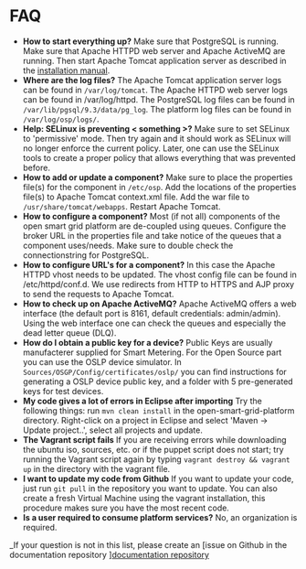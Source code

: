 <!--
SPDX-FileCopyrightText: Contributors to the Documentation project

SPDX-License-Identifier: Apache-2.0
-->

# FAQ

* **How to start everything up?** Make sure that PostgreSQL is running. Make sure that Apache HTTPD web server and Apache ActiveMQ are running. Then start Apache Tomcat application server as described in the [installation manual](installationguide/setuposgp.md).
* **Where are the log files?** The Apache Tomcat application server logs can be found in `/var/log/tomcat`. The Apache HTTPD web server logs can be found in /var/log/httpd. The PostgreSQL log files can be found in `/var/lib/pgsql/9.3/data/pg_log`. The platform log files can be found in `/var/log/osp/logs/`.
* **Help: SELinux is preventing &lt; something &gt;?** Make sure to set SELinux to 'permissive' mode. Then try again and it should work as SELinux will no longer enforce the current policy. Later, one can use the SELinux tools to create a proper policy that allows everything that was prevented before.
* **How to add or update a component?** Make sure to place the properties file\(s\) for the component in `/etc/osp`. Add the locations of the properties file\(s\) to Apache Tomcat context.xml file. Add the war file to `/usr/share/tomcat/webapps`. Restart Apache Tomcat.
* **How to configure a component?** Most \(if not all\) components of the open smart grid platform are de-coupled using queues. Configure the broker URL in the properties file and take notice of the queues that a component uses/needs. Make sure to double check the connectionstring for PostgreSQL.
* **How to configure URL's for a component?** In this case the Apache HTTPD vhost needs to be updated. The vhost config file can be found in /etc/httpd/conf.d. We use redirects from HTTP to HTTPS and AJP proxy to send the requests to Apache Tomcat.
* **How to check up on Apache ActiveMQ?** Apache ActiveMQ offers a web interface \(the default port is 8161, default credentials: admin/admin\). Using the web interface one can check the queues and especially the dead letter queue \(DLQ\).
* **How do I obtain a public key for a device?** Public Keys are usually manufacterer supplied for Smart Metering. For the Open Source part you can use the OSLP device simulator. In `Sources/OSGP/Config/certificates/oslp/` you can find instructions for generating a OSLP device public key, and a folder with 5 pre-generated keys for test devices.
* **My code gives a lot of errors in Eclipse after importing** Try the following things: run `mvn clean install` in the open-smart-grid-platform directory. Right-click on a project in Eclipse and select 'Maven -&gt; Update project..', select all projects and update.
* **The Vagrant script fails** If you are receiving errors while downloading the ubuntu iso, sources, etc. or if the puppet script does not start; try running the Vagrant script again by typing `vagrant destroy && vagrant up` in the directory with the vagrant file.
* **I want to update my code from Github** If you want to update your code, just run `git pull` in the repository you want to update. You can also create a fresh Virtual Machine using the vagrant installation, this procedure makes sure you have the most recent code.
* **Is a user required to consume platform services?** No, an organization is required.

\_If your question is not in this list, please create an \[issue on Github in the documentation repository \][documentation repository](https://github.com/OSGP/documentation/issues/new?title=Question%20:My%20Title&body=**Question:**%0A%0A**background:**%0A%0A**)

